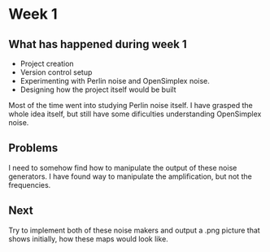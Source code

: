 # Week 1  

## What has happened during week 1  

* Project creation  
* Version control setup  
* Experimenting with Perlin noise and OpenSimplex noise.  
* Designing how the project itself would be built  

Most of the time went into studying Perlin noise itself. I have grasped the whole idea itself, but still have some dificulties understanding OpenSimplex noise. 

## Problems  
I need to somehow find how to manipulate the output of these noise generators. I have found way to manipulate the amplification, but not the frequencies.  

## Next 
Try to implement both of these noise makers and output a .png picture that shows initially, how these maps would look like. 
